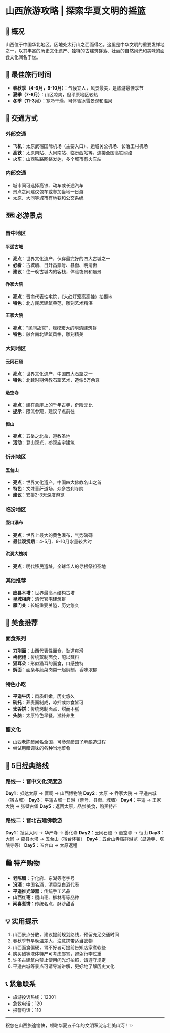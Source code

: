 # 山西旅游攻略 | 探索华夏文明的摇篮

## 🏯 概况
山西位于中国华北地区，因地处太行山之西而得名。这里是中华文明的重要发祥地之一，以其丰富的历史文化遗产、独特的古建筑群落、壮丽的自然风光和美味的面食文化闻名于世。

## 📅 最佳旅行时间
- **春秋季（4-6月，9-10月）**：气候宜人，风景最美，是旅游最佳季节
- **夏季（7-8月）**：山区凉爽，但平原地区较热
- **冬季（11-3月）**：寒冷干燥，可体验冰雪景观和温泉

## 🚌 交通方式
### 外部交通
- **飞机**：太原武宿国际机场（主要入口）、运城关公机场、长治王村机场
- **高铁**：太原南站、大同南站、临汾西站等，连接全国高铁网络
- **火车**：山西铁路网络发达，多个城市有火车站

### 内部交通
- 城市间可选择高铁、动车或长途汽车
- 景点之间建议包车或参加当地一日游
- 太原、大同等城市有地铁和公交系统

## 🗺 必游景点

### 晋中地区
#### 平遥古城
- **亮点**：世界文化遗产，保存最完好的四大古城之一
- **必看**：古城墙、日升昌票号、县衙、明清街
- **建议**：住一晚古城内的客栈，体验夜景和晨景

#### 乔家大院
- **亮点**：晋商代表性宅院，《大红灯笼高高挂》拍摄地
- **特色**：北方民居建筑典范，雕刻艺术精湛

#### 王家大院
- **亮点**："民间故宫"，规模宏大的明清建筑群
- **特色**：融合南北建筑风格，雕刻精美

### 大同地区
#### 云冈石窟
- **亮点**：世界文化遗产，中国四大石窟之一
- **特色**：北魏时期佛教石窟艺术，造像5万余尊

#### 悬空寺
- **亮点**：建在悬崖上的千年古寺，奇险无比
- **提示**：限流参观，建议早点前往

#### 恒山
- **亮点**：五岳之北岳，道教圣地
- **活动**：登山观光，参观庙宇建筑

### 忻州地区
#### 五台山
- **亮点**：世界文化遗产，中国四大佛教名山之首
- **特色**：文殊菩萨道场，众多古刹寺院
- **建议**：安排2-3天深度游览

### 临汾地区
#### 壶口瀑布
- **亮点**：世界上最大的黄色瀑布，气势磅礴
- **最佳观赏期**：4-5月、9-10月水量较大时

#### 洪洞大槐树
- **亮点**：明代移民遗址，全球华人的寻根祭祖圣地

### 其他推荐
- **应县木塔**：世界最高木结构古塔
- **皇城相府**：清代官宅建筑群
- **雁门关**：长城重要关隘，历史悠久

## 🍜 美食推荐

### 面食系列
- **刀削面**：山西代表性面食，劲道爽滑
- **栲栳栳**：传统蒸制面食，配以蘸料
- **猫耳朵**：形似猫耳的面食，口感独特
- **焖面**：面条与蔬菜肉类一起焖制，香味浓郁

### 特色小吃
- **平遥牛肉**：肉质鲜嫩，历史悠久
- **碗托**：荞麦面制成，凉拌或炒食皆可
- **太谷饼**：传统烤制面点，甜而不腻
- **头脑**：太原特色早餐，滋补养生

### 醋文化
- 山西老陈醋闻名全国，可参观醋园了解酿造过程
- 尝试用醋调味的各种当地菜肴

## 📝 5日经典路线

### 路线一：晋中文化深度游
**Day1**：抵达太原 → 晋祠 → 山西博物院
**Day2**：太原 → 乔家大院 → 平遥古城（宿古城）
**Day3**：平遥古城一日游（票号、县衙、城墙）
**Day4**：平遥 → 王家大院 → 张壁古堡
**Day5**：返回太原，品尝美食，购买特产

### 路线二：晋北古建佛教游
**Day1**：抵达大同 → 华严寺 → 善化寺
**Day2**：云冈石窟 → 悬空寺 → 恒山
**Day3**：大同 → 应县木塔 → 五台山（宿台怀镇）
**Day4**：五台山寺庙群游览（显通寺、塔院寺等）
**Day5**：五台山 → 太原返程

## 🛍 特产购物
- **老陈醋**：宁化府、东湖等老字号
- **汾酒**：中国名酒，清香型白酒代表
- **平遥推光漆器**：传统手工艺品
- **山西红枣**：稷山枣、柳林枣等品种
- **闻喜煮饼**：传统名点，酥沙甜香

## 💡 实用提示
1. 山西景点分散，建议提前规划路线，预留充足交通时间
2. 春秋季节早晚温差大，注意携带适当衣物
3. 山西面食偏硬，胃不好者可提前告知店家煮软些
4. 购买醋等液体特产可考虑邮寄，避免行李过重
5. 许多古建筑内禁止使用闪光灯拍照，请遵守规定
6. 平遥古城等景点可请导游讲解，更好地了解历史文化

## 📞 紧急联系
- 旅游投诉热线：12301
- 急救电话：120
- 报警电话：110

---

祝您在山西旅途愉快，领略华夏五千年的文明积淀与壮美山河！✨